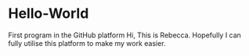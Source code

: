 # Hello-World
First program in the GitHub platform
Hi, This is Rebecca. Hopefully I can fully utilise this platform to make my work easier.
